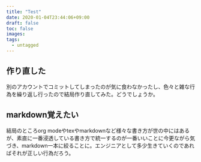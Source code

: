 ```yaml
---
title: "Test"
date: 2020-01-04T23:44:06+09:00
draft: false
toc: false
images:
tags: 
  - untagged
---
```

## 作り直した
別のアカウントでコミットしてしまったのが気に食わなかったし、色々と雑な行為を繰り返し行ったので結局作り直してみた。どうでしょうか。

## markdown覚えたい
結局のところorg modeやtexやmarkdownなど様々な書き方が世の中にはあるが、素直に一番浸透している書き方で統一するのが一番いいことに今更ながら気づき、markdown一本に絞ることに。エンジニアとして多少生きていくのであればそれが正しい行為だろう。
